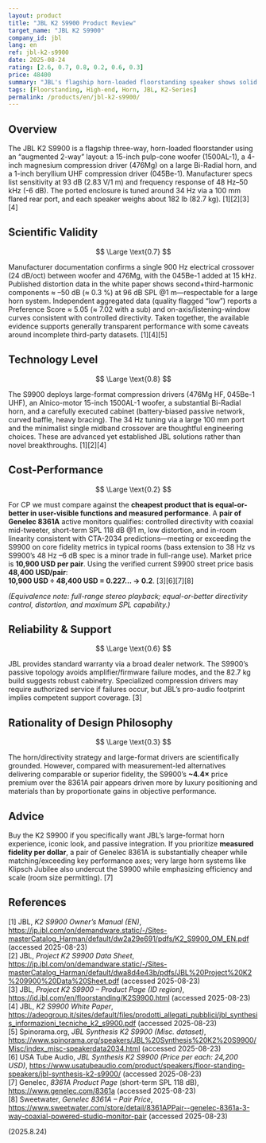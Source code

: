 ```yaml
---
layout: product
title: "JBL K2 S9900 Product Review"
target_name: "JBL K2 S9900"
company_id: jbl
lang: en
ref: jbl-k2-s9900
date: 2025-08-24
rating: [2.6, 0.7, 0.8, 0.2, 0.6, 0.3]
price: 48400
summary: "JBL's flagship horn-loaded floorstanding speaker shows solid engineering and respectable measured indicators, but at 48,400 USD its cost-performance is weak versus cheaper products that match or exceed key measurements."
tags: [Floorstanding, High-end, Horn, JBL, K2-Series]
permalink: /products/en/jbl-k2-s9900/
---
```

## Overview

The JBL K2 S9900 is a flagship three-way, horn-loaded floorstander using an “augmented 2-way” layout: a 15-inch pulp-cone woofer (1500AL-1), a 4-inch magnesium compression driver (476Mg) on a large Bi-Radial horn, and a 1-inch beryllium UHF compression driver (045Be-1). Manufacturer specs list sensitivity at 93 dB (2.83 V/1 m) and frequency response of 48 Hz–50 kHz (-6 dB). The ported enclosure is tuned around 34 Hz via a 100 mm flared rear port, and each speaker weighs about 182 lb (82.7 kg). [1][2][3][4]

## Scientific Validity

$$ \Large \text{0.7} $$

Manufacturer documentation confirms a single 900 Hz electrical crossover (24 dB/oct) between woofer and 476Mg, with the 045Be-1 added at 15 kHz. Published distortion data in the white paper shows second+third-harmonic components ≈ –50 dB (≈ 0.3 %) at 96 dB SPL @1 m—respectable for a large horn system. Independent aggregated data (quality flagged “low”) reports a Preference Score ≈ 5.05 (≈ 7.02 with a sub) and on-axis/listening-window curves consistent with controlled directivity. Taken together, the available evidence supports generally transparent performance with some caveats around incomplete third-party datasets. [1][4][5]

## Technology Level

$$ \Large \text{0.8} $$

The S9900 deploys large-format compression drivers (476Mg HF, 045Be-1 UHF), an Alnico-motor 15-inch 1500AL-1 woofer, a substantial Bi-Radial horn, and a carefully executed cabinet (battery-biased passive network, curved baffle, heavy bracing). The 34 Hz tuning via a large 100 mm port and the minimalist single midband crossover are thoughtful engineering choices. These are advanced yet established JBL solutions rather than novel breakthroughs. [1][2][4]

## Cost-Performance

$$ \Large \text{0.2} $$

For CP we must compare against the **cheapest product that is equal-or-better in user-visible functions and measured performance**. A **pair of Genelec 8361A** active monitors qualifies: controlled directivity with coaxial mid-tweeter, short-term SPL 118 dB @1 m, low distortion, and in-room linearity consistent with CTA-2034 predictions—meeting or exceeding the S9900 on core fidelity metrics in typical rooms (bass extension to 38 Hz vs S9900’s 48 Hz –6 dB spec is a minor trade in full-range use). Market price is **10,900 USD per pair**. Using the verified current S9900 street price basis **48,400 USD/pair**:  
**10,900 USD ÷ 48,400 USD = 0.227… → 0.2**. [3][6][7][8]

*(Equivalence note: full-range stereo playback; equal-or-better directivity control, distortion, and maximum SPL capability.)*

## Reliability & Support

$$ \Large \text{0.6} $$

JBL provides standard warranty via a broad dealer network. The S9900’s passive topology avoids amplifier/firmware failure modes, and the 82.7 kg build suggests robust cabinetry. Specialized compression drivers may require authorized service if failures occur, but JBL’s pro-audio footprint implies competent support coverage. [3]

## Rationality of Design Philosophy

$$ \Large \text{0.3} $$

The horn/directivity strategy and large-format drivers are scientifically grounded. However, compared with measurement-led alternatives delivering comparable or superior fidelity, the S9900’s **~4.4×** price premium over the 8361A pair appears driven more by luxury positioning and materials than by proportionate gains in objective performance.

## Advice

Buy the K2 S9900 if you specifically want JBL’s large-format horn experience, iconic look, and passive integration. If you prioritize **measured fidelity per dollar**, a pair of Genelec 8361A is substantially cheaper while matching/exceeding key performance axes; very large horn systems like Klipsch Jubilee also undercut the S9900 while emphasizing efficiency and scale (room size permitting). [7]

## References

[1] JBL, *K2 S9900 Owner’s Manual (EN)*, https://jp.jbl.com/on/demandware.static/-/Sites-masterCatalog_Harman/default/dw2a29e691/pdfs/K2_S9900_OM_EN.pdf (accessed 2025-08-23)  
[2] JBL, *Project K2 S9900 Data Sheet*, https://jp.jbl.com/on/demandware.static/-/Sites-masterCatalog_Harman/default/dwa8d4e43b/pdfs/JBL%20Project%20K2%209900%20Data%20Sheet.pdf (accessed 2025-08-23)  
[3] JBL, *Project K2 S9900 – Product Page (ID region)*, https://id.jbl.com/en/floorstanding/K2S9900.html (accessed 2025-08-23)  
[4] JBL, *K2 S9900 White Paper*, https://adeogroup.it/sites/default/files/prodotti_allegati_pubblici/jbl_synthesis_informazioni_tecniche_k2_s9900.pdf (accessed 2025-08-23)  
[5] Spinorama.org, *JBL Synthesis K2 S9900 (Misc. dataset)*, https://www.spinorama.org/speakers/JBL%20Synthesis%20K2%20S9900/Misc/index_misc-speakerdata2034.html (accessed 2025-08-23)  
[6] USA Tube Audio, *JBL Synthesis K2 S9900 (Price per each: 24,200 USD)*, https://www.usatubeaudio.com/product/speakers/floor-standing-speakers/jbl-synthesis-k2-s9900/ (accessed 2025-08-23)  
[7] Genelec, *8361A Product Page* (short-term SPL 118 dB), https://www.genelec.com/8361a (accessed 2025-08-23)  
[8] Sweetwater, *Genelec 8361A – Pair Price*, https://www.sweetwater.com/store/detail/8361APPair--genelec-8361a-3-way-coaxial-powered-studio-monitor-pair (accessed 2025-08-23)

(2025.8.24)

